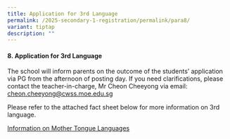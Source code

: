 ```yaml
---
title: Application for 3rd Language
permalink: /2025-secondary-1-registration/permalink/para8/
variant: tiptap
description: ""
---
```

<h4>8. Application for 3rd Language</h4>
<p>The school will inform parents on the outcome of the students’ application
via PG from the afternoon of posting day. If you need clarifications, please
contact the teacher-in-charge, Mr Cheon Cheeyong via email: <a href="mailto:cheon.cheeyong@cwss.moe.edu.sg" rel="noopener noreferrer nofollow" target="_blank">cheon.cheeyong@cwss.moe.edu.sg</a>&nbsp;</p>
<p>Please refer to the attached fact sheet below for more information on
3rd language.</p>
<p><a href="/files/MTL_Factsheet_Dec_2023.pdf" rel="noopener noreferrer nofollow" target="_blank">Information on Mother Tongue Languages</a>
</p>